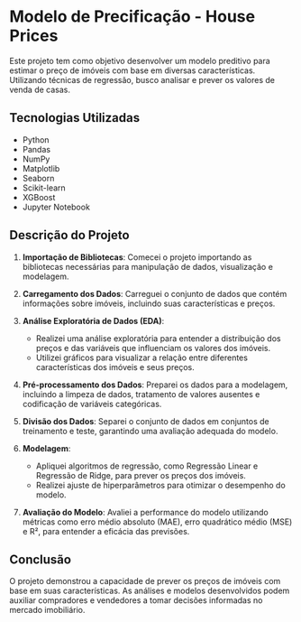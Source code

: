 # Modelo de Precificação - House Prices

Este projeto tem como objetivo desenvolver um modelo preditivo para estimar o preço de imóveis com base em diversas características. Utilizando técnicas de regressão, busco analisar e prever os valores de venda de casas.

## Tecnologias Utilizadas

- Python
- Pandas
- NumPy
- Matplotlib
- Seaborn
- Scikit-learn
- XGBoost
- Jupyter Notebook

## Descrição do Projeto

1. **Importação de Bibliotecas**: Comecei o projeto importando as bibliotecas necessárias para manipulação de dados, visualização e modelagem.

2. **Carregamento dos Dados**: Carreguei o conjunto de dados que contém informações sobre imóveis, incluindo suas características e preços.

3. **Análise Exploratória de Dados (EDA)**:
   - Realizei uma análise exploratória para entender a distribuição dos preços e das variáveis que influenciam os valores dos imóveis.
   - Utilizei gráficos para visualizar a relação entre diferentes características dos imóveis e seus preços.

4. **Pré-processamento dos Dados**: Preparei os dados para a modelagem, incluindo a limpeza de dados, tratamento de valores ausentes e codificação de variáveis categóricas.

5. **Divisão dos Dados**: Separei o conjunto de dados em conjuntos de treinamento e teste, garantindo uma avaliação adequada do modelo.

6. **Modelagem**:
   - Apliquei algoritmos de regressão, como Regressão Linear e Regressão de Ridge, para prever os preços dos imóveis.
   - Realizei ajuste de hiperparâmetros para otimizar o desempenho do modelo.

7. **Avaliação do Modelo**: Avaliei a performance do modelo utilizando métricas como erro médio absoluto (MAE), erro quadrático médio (MSE) e R², para entender a eficácia das previsões.

## Conclusão

O projeto demonstrou a capacidade de prever os preços de imóveis com base em suas características. As análises e modelos desenvolvidos podem auxiliar compradores e vendedores a tomar decisões informadas no mercado imobiliário.
